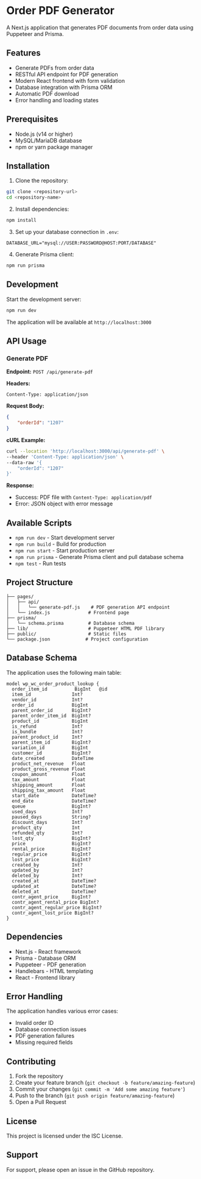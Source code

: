 # Order PDF Generator

A Next.js application that generates PDF documents from order data using Puppeteer and Prisma.

## Features

- Generate PDFs from order data
- RESTful API endpoint for PDF generation
- Modern React frontend with form validation
- Database integration with Prisma ORM
- Automatic PDF download
- Error handling and loading states

## Prerequisites

- Node.js (v14 or higher)
- MySQL/MariaDB database
- npm or yarn package manager

## Installation

1. Clone the repository:
```bash
git clone <repository-url>
cd <repository-name>
```

2. Install dependencies:
```bash
npm install
```

3. Set up your database connection in `.env`:
```env
DATABASE_URL="mysql://USER:PASSWORD@HOST:PORT/DATABASE"
```

4. Generate Prisma client:
```bash
npm run prisma
```

## Development

Start the development server:
```bash
npm run dev
```

The application will be available at `http://localhost:3000`

## API Usage

### Generate PDF

**Endpoint:** `POST /api/generate-pdf`

**Headers:**
```
Content-Type: application/json
```

**Request Body:**
```json
{
    "orderId": "1207"
}
```

**cURL Example:**
```bash
curl --location 'http://localhost:3000/api/generate-pdf' \
--header 'Content-Type: application/json' \
--data-raw '{
    "orderId": "1207"
}'
```

**Response:**
- Success: PDF file with `Content-Type: application/pdf`
- Error: JSON object with error message

## Available Scripts

- `npm run dev` - Start development server
- `npm run build` - Build for production
- `npm run start` - Start production server
- `npm run prisma` - Generate Prisma client and pull database schema
- `npm test` - Run tests

## Project Structure

```
├── pages/
│   ├── api/
│   │   └── generate-pdf.js    # PDF generation API endpoint
│   └── index.js              # Frontend page
├── prisma/
│   └── schema.prisma         # Database schema
├── lib/                      # Puppeteer HTML PDF library
├── public/                   # Static files
└── package.json             # Project configuration
```

## Database Schema

The application uses the following main table:

```prisma
model wp_wc_order_product_lookup {
  order_item_id          BigInt   @id
  item_id               Int?
  vendor_id             Int?
  order_id              BigInt
  parent_order_id       BigInt?
  parent_order_item_id  BigInt?
  product_id            BigInt
  is_refund             Int?
  is_bundle             Int?
  parent_product_id     Int?
  parent_item_id        BigInt?
  variation_id          BigInt
  customer_id           BigInt?
  date_created          DateTime
  product_net_revenue   Float
  product_gross_revenue Float
  coupon_amount         Float
  tax_amount            Float
  shipping_amount       Float
  shipping_tax_amount   Float
  start_date            DateTime?
  end_date              DateTime?
  queue                 BigInt?
  used_days             Int?
  paused_days           String?
  discount_days         Int?
  product_qty           Int
  refunded_qty          Int?
  lost_qty              BigInt?
  price                 BigInt?
  rental_price          BigInt?
  regular_price         BigInt?
  lost_price            BigInt?
  created_by            Int?
  updated_by            Int?
  deleted_by            Int?
  created_at            DateTime?
  updated_at            DateTime?
  deleted_at            DateTime?
  contr_agent_price     BigInt?
  contr_agent_rental_price BigInt?
  contr_agent_regular_price BigInt?
  contr_agent_lost_price BigInt?
}
```

## Dependencies

- Next.js - React framework
- Prisma - Database ORM
- Puppeteer - PDF generation
- Handlebars - HTML templating
- React - Frontend library

## Error Handling

The application handles various error cases:
- Invalid order ID
- Database connection issues
- PDF generation failures
- Missing required fields

## Contributing

1. Fork the repository
2. Create your feature branch (`git checkout -b feature/amazing-feature`)
3. Commit your changes (`git commit -m 'Add some amazing feature'`)
4. Push to the branch (`git push origin feature/amazing-feature`)
5. Open a Pull Request

## License

This project is licensed under the ISC License.

## Support

For support, please open an issue in the GitHub repository. 